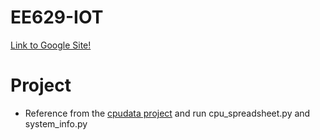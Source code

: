 # EE629-IOT

[Link to Google Site!](https://sites.google.com/view/ee-629-chai/home)

# Project
* Reference from the [cpudata project](https://github.com/kevinwlu/iot/tree/master/lesson4/mycpu) and run cpu_spreadsheet.py and system_info.py

